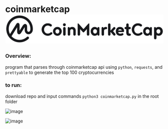 # coinmarketcap <img src='./CMC.png#gh-light-mode-only'/> 

### Overview: 
program that parses through coinmarketcap api using `python`, `requests`, and `prettyable` to generate the top 100 cryptocurrencies

### to run: 
download repo and input commands ``` python3 coinmarketcap.py ``` in the root folder

![image](https://user-images.githubusercontent.com/29616144/163905674-f26970ad-12f8-4ecd-921f-280654ad72e3.png)

![image](https://user-images.githubusercontent.com/29616144/163905617-1ace8ac5-54ab-4fe7-ba9a-fcc520aed573.png)
